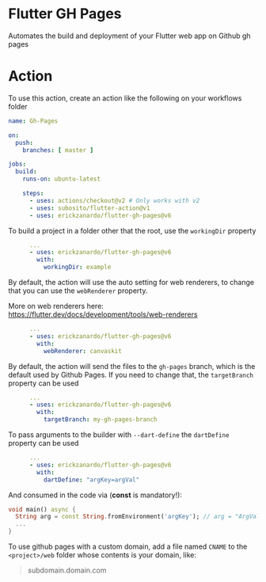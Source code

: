 # Flutter GH Pages

Automates the build and deployment of your Flutter web app on Github gh pages

# Action

To use this action, create an action like the following on your workflows folder

```yml
name: Gh-Pages

on:
  push:
    branches: [ master ]

jobs:
  build:
    runs-on: ubuntu-latest

    steps:
      - uses: actions/checkout@v2 # Only works with v2
      - uses: subosito/flutter-action@v1
      - uses: erickzanardo/flutter-gh-pages@v6
```
To build a project in a folder other that the root, use the `workingDir` property

```yml
      ...
      - uses: erickzanardo/flutter-gh-pages@v6
        with:
          workingDir: example
```

By default, the action will use the auto setting for web renderers, to change that you can use the `webRenderer` property.

More on web renderers here: https://flutter.dev/docs/development/tools/web-renderers

```yml
      ...
      - uses: erickzanardo/flutter-gh-pages@v6
        with:
          webRenderer: canvaskit
```

By default, the action will send the files to the `gh-pages` branch, which is the default used by Github Pages.
If you need to change that, the `targetBranch` property can be used

```yml
      ...
      - uses: erickzanardo/flutter-gh-pages@v6
        with:
          targetBranch: my-gh-pages-branch
```

To pass arguments to the builder with `--dart-define` the `dartDefine` property can be used

```yml
      ...
      - uses: erickzanardo/flutter-gh-pages@v6
        with:
          dartDefine: "argKey=argVal"
```


And consumed in the code via (**const** is mandatory!):
```dart
void main() async {
  String arg = const String.fromEnvironment('argKey'); // arg = "ArgVal"
  ...
}
```


To use github pages with a custom domain, add a file named `CNAME` to the
`<project>/web` folder whose contents is your domain, like:
> subdomain.domain.com
